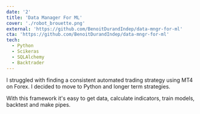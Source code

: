 ```yaml
---
date: '2'
title: 'Data Manager For ML'
cover: './robot_brouette.png'
external: 'https://github.com/BenoitDurandIndep/data-mngr-for-ml'
cta: 'https://github.com/BenoitDurandIndep/data-mngr-for-ml'
tech:
  - Python
  - Scikeras
  - SQLAlchemy
  - Backtrader
---
```


I struggled with finding a consistent automated trading strategy using MT4 on Forex. I decided to move to Python and longer term strategies.

With this framework it's easy to get data, calculate indicators, train models, backtest and make pipes.